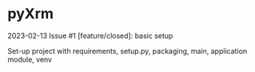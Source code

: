 # pyXrm
2023-02-13 Issue #1 [feature/closed]: basic setup

Set-up project with requirements, setup.py, packaging, main, application module, venv